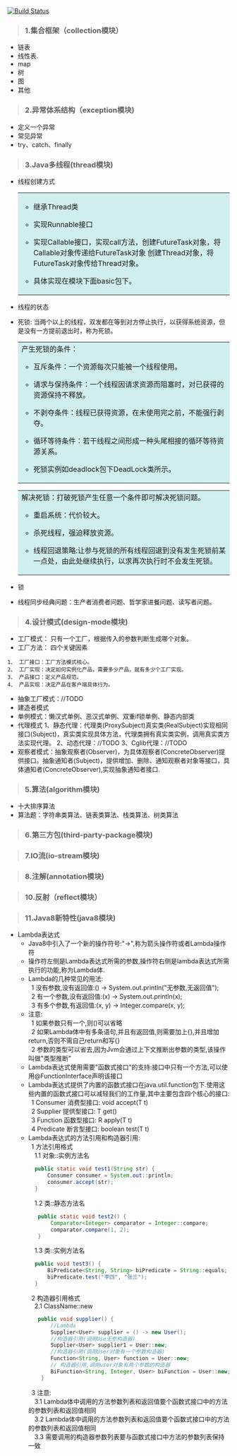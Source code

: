 [![Build Status](https://travis-ci.org/lmmmmmm/JavaBase.svg?branch=master)](https://travis-ci.org/lmmmmmm/JavaBase)

>  ### 1.集合框架（collection模块） 
   * 链表       
   * 线性表.
   * map
   * 树
   * 图
   * 其他
   
>  ### 2.异常体系结构（exception模块)  
   * 定义一个异常
   * 常见异常
   * try、catch、finally

>  ### 3.Java多线程(thread模块)
   * 线程创建方式
      <table><tr><td bgcolor=#D1EEEE>
      
        + 继承Thread类  
          
        + 实现Runnable接口
        
        + 实现Callable接口，实现call方法，创建FutureTask对象，将Callable对象传递给FutureTask对象
            创建Thread对象，将FutureTask对象传给Thread对象。
            
        + 具体实现在模块下面basic包下。 
      </td></tr></table>
   * 线程的状态
   * 死锁: 当两个以上的线程，双发都在等到对方停止执行，以获得系统资源，但是没有一方提前退出时，称为死锁。
        <table><tr><td bgcolor=#D1EEEE>
         产生死锁的条件：  
         
       + 互斥条件：一个资源每次只能被一个线程使用。  
         
       + 请求与保持条件：一个线程因请求资源而阻塞时，对已获得的资源保持不释放。
       
       + 不剥夺条件：线程已获得资源，在未使用完之前，不能强行剥夺。
           
       + 循环等待条件：若干线程之间形成一种头尾相接的循环等待资源关系。
       
       + 死锁实例如deadlock包下DeadLock类所示。
           
        </td></tr></table>
        
     <table><tr><td bgcolor=#D1EEEE>
        解决死锁：打破死锁产生任意一个条件即可解决死锁问题。
 
        +  重启系统：代价较大。
        
        +  杀死线程，强迫释放资源。
        
        +  线程回退策略:让参与死锁的所有线程回退到没有发生死锁前某一点处，由此处继续执行，以求再次执行时不会发生死锁。  
     </td></tr></table>
     
   * 锁
   
   * 线程同步经典问题：生产者消费者问题、哲学家进餐问题、读写者问题。
   
>  ### 4.设计模式(design-mode模块)
   * 工厂模式： 只有一个工厂，根据传入的参数判断生成哪个对象。
   * 工厂方法： 四个关键因素
   
    1、 工厂接口：工厂方法模式核心。
    2、 工厂实现：决定如何实例化产品，需要多少产品，就有多少个工厂实现。
    3、 产品接口：定义产品规范。
    4、 产品实现：决定产品在客户端具体行为。
   * 抽象工厂模式：//TODO 
   * 建造者模式
   * 单例模式：懒汉式单例、恶汉式单例、双重if锁单例、静态内部类
   * 代理模式
    1、静态代理：代理类(ProxySubject)真实类(RealSubject)实现相同接口(Subject)，真实类实现具体方法，代理类拥有真实类实例，调用真实类方法实现代理。
    2、动态代理：//TODO
    3、Cglib代理：//TODO
   * 观察者模式：抽象观察者(Observer)，为具体观察者(ConcreteObserver)提供接口。抽象通知者(Subject)，提供增加、删除、通知观察者对象等接口，具体通知者(ConcreteObserver),实现抽象通知者接口.
>  ### 5.算法(algorithm模块)
   * 十大排序算法
   * 算法题：字符串类算法、链表类算法、栈类算法、树类算法
   
>  ### 6.第三方包(third-party-package模块)
   

>  ### 7.IO流(io-stream模块)


>  ### 8.注解(annotation模块)


>  ### 10.反射（reflect模块）

>  ### 11.Java8新特性(java8模块)
   * Lambda表达式
        + Java8中引入了一个新的操作符号:"->",称为箭头操作符或者Lambda操作符
        + 操作符左侧是Lambda表达式所需的参数,操作符右侧是lambda表达式所需执行的功能,称为Lambda体.
        + Lambda的几种常见的用法:  
            &ensp;1 没有参数,没有返回值:() -> System.out.println("无参数,无返回值");  
            &ensp;2 有一个参数,没有返回值:(x) -> System.out.println(x);  
            &ensp;3 有多个参数,有返回值:(x, y) -> Integer.compare(x, y);  
        + 注意:  
            &ensp;1 如果参数只有一个,则()可以省略  
            &ensp;2 如果Lambda体中有多条语句,并且有返回值,则需要加上{},并且增加return,否则不需自己return和写{}  
            &ensp;2 参数的类型可以省去,因为Jvm会通过上下文推断出参数的类型,该操作叫做"类型推断"  
        + Lambda表达式使用需要"函数式接口"的支持:接口中只有一个方法,可以使用@FunctionInterface声明该接口  
        + Lambda表达式提供了内置的函数式接口在java.util.function包下.使用这些内置的函数式接口可以减轻我们的工作量,其中主要包含四个核心的接口:  
           &ensp;1 Consumer<T>    消费型接口:   void accept(T t)  
           &ensp;2 Supplier<T>    提供型接口:   T get()  
           &ensp;3 Function<T R>  函数型接口:   R apply(T t)  
           &ensp;4 Predicate<T>   断言型接口:   boolean test(T t)  
        + Lambda表达式的方法引用和构造器引用:  
           &ensp;1 方法引用格式   
           &ensp;&ensp;1.1 对象::实例方法名  
            ```java
              public static void test1(String str) {
                  Consumer consumer = System.out::println;
                  consumer.accept(str);
              }
            ```  
           &ensp;&ensp;1.2 类::静态方法名  
           ```java
              public static void test2() {
                  Comparator<Integer> comparator = Integer::compare;
                  comparator.compare(1, 2);
              }
           ```  
           &ensp;&ensp;1.3 类::实例方法名  
           ```java
             public void test3() {
                 BiPredicate<String, String> biPredicate = String::equals;
                 biPredicate.test("李四", "张三");
             }
           ```  
           &ensp;2 构造器引用格式  
           &ensp;&ensp;2.1 ClassName::new
           ```java
              public void supplier() {
                  //Lambda
                  Supplier<User> supplier = () -> new User();
                  //构造器引用(调用Use无参构造器)
                  Supplier<User> supplier1 = User::new;
                  //构造器引用(调用User对象有一个参数构造器)
                  Function<String, User> function = User::new;
                  // 构造器引用,调用user对象有两个参数的构造器
                  BiFunction<String, Integer, User> biFunction = User::new;
               }
           ```  
           &ensp;3 注意:    
           &ensp;&ensp;3.1 Lambda体中调用的方法参数列表和返回值要个函数式接口中的方法的参数列表和返回值相同    
           &ensp;&ensp;3.2 Lambda体中调用的方法参数列表和返回值要个函数式接口中的方法的参数列表和返回值相同  
           &ensp;&ensp;3.3 需要调用的构造器参数列表要与函数式接口中方法的参数列表保持一致  